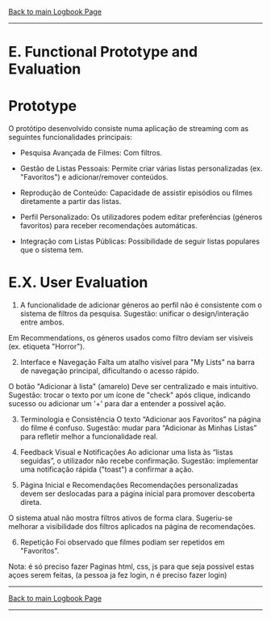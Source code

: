 [Back to main Logbook Page](../hci_logbook.md)

---

# E. Functional Prototype and Evaluation

# Prototype
O protótipo desenvolvido consiste numa aplicação de streaming com as seguintes funcionalidades principais:

- Pesquisa Avançada de Filmes: Com filtros.

- Gestão de Listas Pessoais: Permite criar várias listas personalizadas (ex. "Favoritos") e adicionar/remover conteúdos.

- Reprodução de Conteúdo: Capacidade de assistir episódios ou filmes diretamente a partir das listas.

- Perfil Personalizado: Os utilizadores podem editar preferências (géneros favoritos) para receber recomendações automáticas.

- Integração com Listas Públicas: Possibilidade de seguir listas populares que o sistema tem.


# E.X. User Evaluation

1. A funcionalidade de adicionar géneros ao perfil não é consistente com o sistema de filtros da pesquisa. Sugestão: unificar o design/interação entre ambos.

Em Recommendations, os géneros usados como filtro deviam ser visíveis (ex. etiqueta "Horror").

2. Interface e Navegação
Falta um atalho visível para "My Lists" na barra de navegação principal, dificultando o acesso rápido.

O botão "Adicionar à lista" (amarelo) Deve ser centralizado e mais intuitivo. Sugestão: trocar o texto por um ícone de "check" após clique, indicando sucesso ou adicionar um '+' para dar a entender a possivel ação.

3. Terminologia e Consistência
O texto “Adicionar aos Favoritos” na página do filme é confuso. Sugestão: mudar para “Adicionar às Minhas Listas” para refletir melhor a funcionalidade real.

4. Feedback Visual e Notificações
Ao adicionar uma lista às “listas seguidas”, o utilizador não recebe confirmação. Sugestão: implementar uma notificação rápida ("toast") a confirmar a ação.

5. Página Inicial e Recomendações
Recomendações personalizadas devem ser deslocadas para a página inicial para promover descoberta direta.

O sistema atual não mostra filtros ativos de forma clara. Sugeriu-se melhorar a visibilidade dos filtros aplicados na página de recomendações.

6. Repetição
Foi observado que filmes podiam ser repetidos em "Favoritos".

Nota: 
é só preciso fazer Paginas html, css, js para que seja possivel estas açoes serem feitas,
(a pessoa ja fez login, n é preciso fazer login)


---
[Back to main Logbook Page](../hci_logbook.md)

---